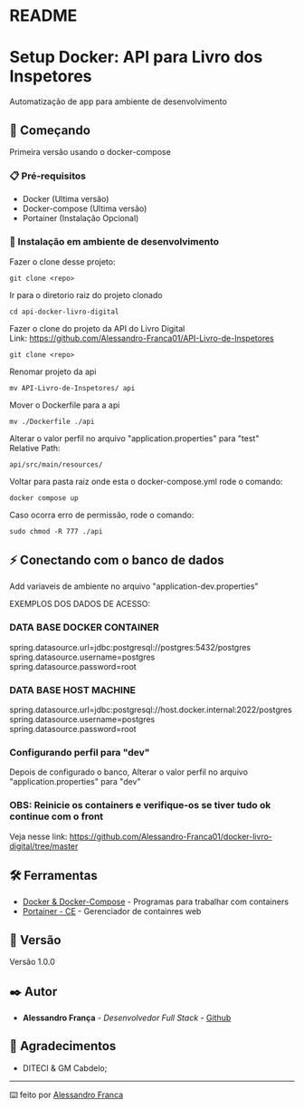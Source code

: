# README

# Setup Docker: API para Livro dos Inspetores

Automatização de app para ambiente de desenvolvimento

## 🚀 Começando

Primeira versão usando o docker-compose

### 📋 Pré-requisitos

- Docker (Ultima versão)
- Docker-compose (Ultima versão)
- Portainer (Instalação Opcional)

### 🔧 Instalação em ambiente de desenvolvimento

Fazer o clone desse projeto:

```
git clone <repo>
```

Ir para o diretorio raiz do projeto clonado

```
cd api-docker-livro-digital
```
Fazer o clone do projeto da API do Livro Digital <br>
Link: https://github.com/Alessandro-Franca01/API-Livro-de-Inspetores

```
git clone <repo>
```

Renomar projeto da api

```
mv API-Livro-de-Inspetores/ api
```

Mover o Dockerfile para a api 

```
mv ./Dockerfile ./api
```

Alterar o valor perfil no arquivo "application.properties" para "test"
<br> Relative Path:

```
api/src/main/resources/
```

Voltar para pasta raiz onde esta o docker-compose.yml rode o comando:

```
docker compose up
```

Caso ocorra erro de permissão, rode o comando:

```
sudo chmod -R 777 ./api
```

## ⚡ Conectando com o banco de dados
Add variaveis de ambiente no arquivo "application-dev.properties"

EXEMPLOS DOS DADOS DE ACESSO:

### DATA BASE DOCKER CONTAINER
spring.datasource.url=jdbc:postgresql://postgres:5432/postgres  <br>
spring.datasource.username=postgres  <br>
spring.datasource.password=root

### DATA BASE HOST MACHINE
spring.datasource.url=jdbc:postgresql://host.docker.internal:2022/postgres <br>
spring.datasource.username=postgres <br>
spring.datasource.password=root

### Configurando perfil para "dev"
Depois de configurado o banco, 
Alterar o valor perfil no arquivo "application.properties" para "dev"

### OBS: Reinicie os containers e verifique-os se tiver tudo ok continue com o front
Veja nesse link: https://github.com/Alessandro-Franca01/docker-livro-digital/tree/master

## 🛠️ Ferramentas

* [Docker & Docker-Compose](https://www.docker.com//) - Programas para trabalhar com containers
* [Portainer - CE](https://docs.portainer.io/start/install-ce/) - Gerenciador de containres web

## 📌 Versão

Versão 1.0.0

## ✒️ Autor

* **Alessandro França** - *Desenvolvedor Full Stack* - [Github](https://github.com/Alessandro-Franca01)

## 🎁 Agradecimentos

* DITECI & GM Cabdelo;

---
⌨️ feito por [Alessandro Franca](https://github.com/Alessandro-Franca01)


